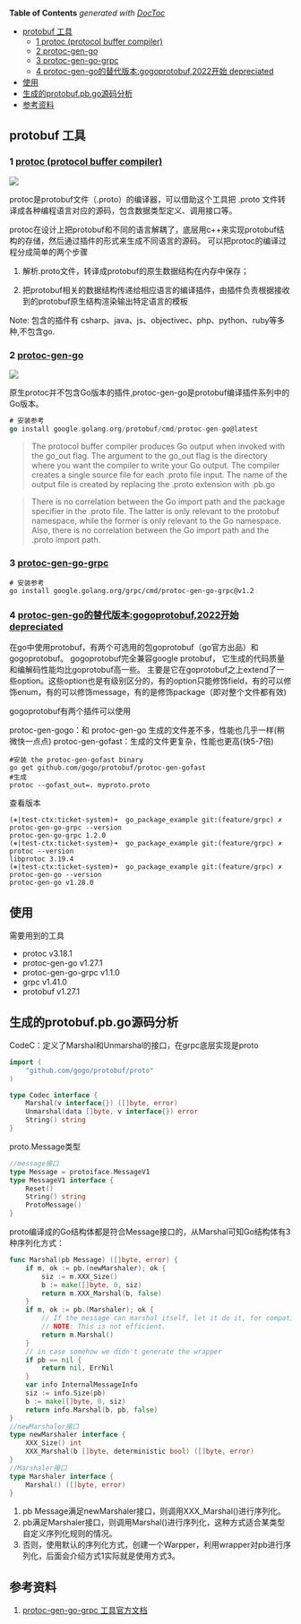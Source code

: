 <!-- START doctoc generated TOC please keep comment here to allow auto update -->
<!-- DON'T EDIT THIS SECTION, INSTEAD RE-RUN doctoc TO UPDATE -->
**Table of Contents**  *generated with [DocToc](https://github.com/thlorenz/doctoc)*

- [protobuf 工具](#protobuf-%E5%B7%A5%E5%85%B7)
  - [1 protoc (protocol buffer compiler)](#1-protoc-protocol-buffer-compiler)
  - [2 protoc-gen-go](#2-protoc-gen-go)
  - [3 protoc-gen-go-grpc](#3-protoc-gen-go-grpc)
  - [4 protoc-gen-go的替代版本:gogoprotobuf,2022开始 depreciated ](#4-protoc-gen-go%E7%9A%84%E6%9B%BF%E4%BB%A3%E7%89%88%E6%9C%ACgogoprotobuf2022%E5%BC%80%E5%A7%8B-depreciated)
- [使用](#%E4%BD%BF%E7%94%A8)
- [生成的protobuf.pb.go源码分析](#%E7%94%9F%E6%88%90%E7%9A%84protobufpbgo%E6%BA%90%E7%A0%81%E5%88%86%E6%9E%90)
- [参考资料](#%E5%8F%82%E8%80%83%E8%B5%84%E6%96%99)

<!-- END doctoc generated TOC please keep comment here to allow auto update -->


## protobuf 工具

### 1 [protoc (protocol buffer compiler)](https://github.com/protocolbuffers/protobuf)
![](16_import_proto/.proto_images/protoc_process.png)   


protoc是protobuf文件（.proto）的编译器，可以借助这个工具把 .proto 文件转译成各种编程语言对应的源码，包含数据类型定义、调用接口等。

protoc在设计上把protobuf和不同的语言解耦了，底层用c++来实现protobuf结构的存储，然后通过插件的形式来生成不同语言的源码。
可以把protoc的编译过程分成简单的两个步骤

1. 解析.proto文件，转译成protobuf的原生数据结构在内存中保存；

2. 把protobuf相关的数据结构传递给相应语言的编译插件，由插件负责根据接收到的protobuf原生结构渲染输出特定语言的模板

Note: 包含的插件有 csharp、java、js、objectivec、php、python、ruby等多种,不包含go.



### 2 [protoc-gen-go](https://github.com/protocolbuffers/protobuf-go)
![](16_import_proto/.proto_images/protoc_gen_go_files.png)


原生protoc并不包含Go版本的插件,protoc-gen-go是protobuf编译插件系列中的Go版本。

```go
# 安装参考
go install google.golang.org/protobuf/cmd/protoc-gen-go@latest
```

> The protocol buffer compiler produces Go output when invoked with the go_out flag. 
> The argument to the go_out flag is the directory where you want the compiler to write your Go output.
> The compiler creates a single source file for each .proto file input. The name of the output file is created by replacing the .proto extension with .pb.go




> There is no correlation between the Go import path and the package specifier in the .proto file. The latter is only relevant to the protobuf namespace, while the former is only relevant to the Go namespace.
> Also, there is no correlation between the Go import path and the .proto import path.



### 3 [protoc-gen-go-grpc](https://github.com/grpc/grpc-go)

```shell
# 安装参考
go install google.golang.org/grpc/cmd/protoc-gen-go-grpc@v1.2
```


### 4 [protoc-gen-go的替代版本:gogoprotobuf,2022开始 depreciated ](https://github.com/gogo/protobuf)

在go中使用protobuf，有两个可选用的包goprotobuf（go官方出品）和gogoprotobuf。
gogoprotobuf完全兼容google protobuf， 它生成的代码质量和编解码性能均比goprotobuf高一些。
主要是它在goprotobuf之上extend了一些option。这些option也是有级别区分的，有的option只能修饰field，有的可以修饰enum，有的可以修饰message，有的是修饰package（即对整个文件都有效)

gogoprotobuf有两个插件可以使用

protoc-gen-gogo：和 protoc-gen-go 生成的文件差不多，性能也几乎一样(稍微快一点点)
protoc-gen-gofast：生成的文件更复杂，性能也更高(快5-7倍)

```shell
#安装 the protoc-gen-gofast binary
go get github.com/gogo/protobuf/protoc-gen-gofast
#生成
protoc --gofast_out=. myproto.proto
```


查看版本
```shell
(⎈|test-ctx:ticket-system)➜  go_package_example git:(feature/grpc) ✗ protoc-gen-go-grpc --version
protoc-gen-go-grpc 1.2.0
(⎈|test-ctx:ticket-system)➜  go_package_example git:(feature/grpc) ✗ protoc --version            
libprotoc 3.19.4
(⎈|test-ctx:ticket-system)➜  go_package_example git:(feature/grpc) ✗ protoc-gen-go --version
protoc-gen-go v1.28.0
```


## 使用
需要用到的工具
- protoc v3.18.1
- protoc-gen-go v1.27.1
- protoc-gen-go-grpc v1.1.0
- grpc v1.41.0
- protobuf v1.27.1



## 生成的protobuf.pb.go源码分析
CodeC：定义了Marshal和Unmarshal的接口，在grpc底层实现是proto
```go
import (
	"github.com/gogo/protobuf/proto"
)

type Codec interface {
	Marshal(v interface{}) ([]byte, error)
	Unmarshal(data []byte, v interface{}) error
	String() string
}
```

proto.Message类型
```go
//message接口
type Message = protoiface.MessageV1
type MessageV1 interface {
    Reset()
    String() string
    ProtoMessage()
}
```
proto编译成的Go结构体都是符合Message接口的，从Marshal可知Go结构体有3种序列化方式：
```go
func Marshal(pb Message) ([]byte, error) {
	if m, ok := pb.(newMarshaler); ok {
		siz := m.XXX_Size()
		b := make([]byte, 0, siz)
		return m.XXX_Marshal(b, false)
	}
	if m, ok := pb.(Marshaler); ok {
		// If the message can marshal itself, let it do it, for compatibility.
		// NOTE: This is not efficient.
		return m.Marshal()
	}
	// in case somehow we didn't generate the wrapper
	if pb == nil {
		return nil, ErrNil
	}
	var info InternalMessageInfo
	siz := info.Size(pb)
	b := make([]byte, 0, siz)
	return info.Marshal(b, pb, false)
}
//newMarshaler接口
type newMarshaler interface {
    XXX_Size() int
    XXX_Marshal(b []byte, deterministic bool) ([]byte, error)
}
//Marshaler接口
type Marshaler interface {
    Marshal() ([]byte, error)
}
```

1. pb Message满足newMarshaler接口，则调用XXX_Marshal()进行序列化。
2. pb满足Marshaler接口，则调用Marshal()进行序列化，这种方式适合某类型自定义序列化规则的情况。
3. 否则，使用默认的序列化方式，创建一个Warpper，利用wrapper对pb进行序列化，后面会介绍方式1实际就是使用方式3。


## 参考资料
1. [protoc-gen-go-grpc 工具官方文档](https://protobuf.dev/reference/go/go-generated/)